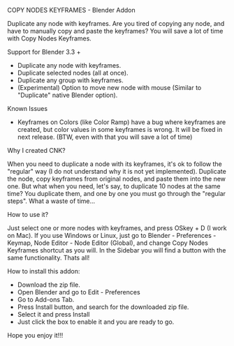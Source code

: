 COPY NODES KEYFRAMES - Blender Addon

Duplicate any node with keyframes. Are you tired of copying any node, and have to manually copy and paste the keyframes? You will save a lot of time with Copy Nodes Keyframes. 

Support for Blender 3.3 +

- Duplicate any node with keyframes.
- Duplicate selected nodes (all at once). 
- Duplicate any group with keyframes.
- (Experimental) Option to move new node with mouse (Similar to "Duplicate" native Blender option).

Known Issues

- Keyframes on Colors (like Color Ramp) have a bug where keyframes are created, but color values in some keyframes is wrong. It will be fixed in next release. (BTW, even with that you will save a lot of time)

Why I created CNK?

When you need to duplicate a node with its keyframes, it's ok to follow the "regular" way (I do not understand why it is not yet implemented). Duplicate the node, copy keyframes from original nodes, and paste them into the new one. But what when you need, let's say, to duplicate 10 nodes at the same time? You duplicate them, and one by one you must go through the "regular steps". What a waste of time... 

How to use it?

Just select one or more nodes with keyframes, and press OSkey + D (I work on Mac). If you use Windows or Linux, just go to Blender - Preferences - Keymap, Node Editor - Node Editor (Global), and change Copy Nodes Keyframes shortcut as you will.
In the Sidebar you will find a button with the same functionality. Thats all!

How to install this addon:

- Download the zip file.
- Open Blender and go to Edit - Preferences
- Go to Add-ons Tab.
- Press Install button, and search for the downloaded zip file.
- Select it and press Install
- Just click the box to enable it and you are ready to go.

Hope you enjoy it!!!


